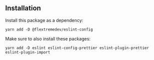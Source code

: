 ## Installation

Install this package as a dependency:

```
yarn add -D @flextremedev/eslint-config
```

Make sure to also install these packages:

```
yarn add -D eslint eslint-config-prettier eslint-plugin-prettier eslint-plugin-import
```
